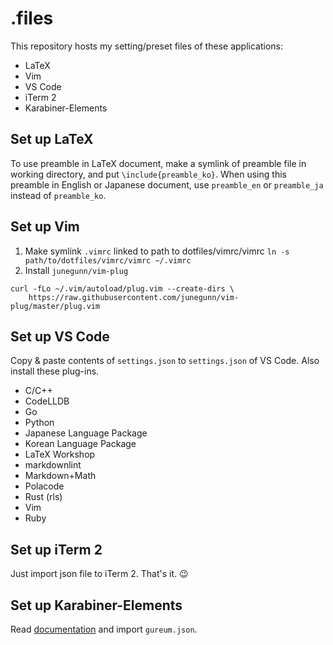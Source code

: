 # .files

This repository hosts my setting/preset files of these applications:

- LaTeX
- Vim
- VS Code
- iTerm 2
- Karabiner-Elements

## Set up LaTeX

To use preamble in LaTeX document, make a symlink of preamble file
in working directory, and put `\include{preamble_ko}`.
When using this preamble in English or Japanese document,
use `preamble_en` or `preamble_ja` instead of
`preamble_ko`.

## Set up Vim

1. Make symlink `.vimrc` linked to path to dotfiles/vimrc/vimrc
`ln -s path/to/dotfiles/vimrc/vimrc ~/.vimrc`
2. Install `junegunn/vim-plug`  

``` shell
curl -fLo ~/.vim/autoload/plug.vim --create-dirs \
    https://raw.githubusercontent.com/junegunn/vim-plug/master/plug.vim
```

## Set up VS Code

Copy & paste contents of `settings.json` to `settings.json` of VS Code.
Also install these plug-ins.

- C/C++
- CodeLLDB
- Go
- Python
- Japanese Language Package
- Korean Language Package
- LaTeX Workshop
- markdownlint
- Markdown+Math
- Polacode
- Rust (rls)
- Vim
- Ruby

## Set up iTerm 2

Just import json file to iTerm 2. That's it. 😉

## Set up Karabiner-Elements

Read [documentation](https://pqrs.org/osx/karabiner/json.html#location)
and import `gureum.json`.

